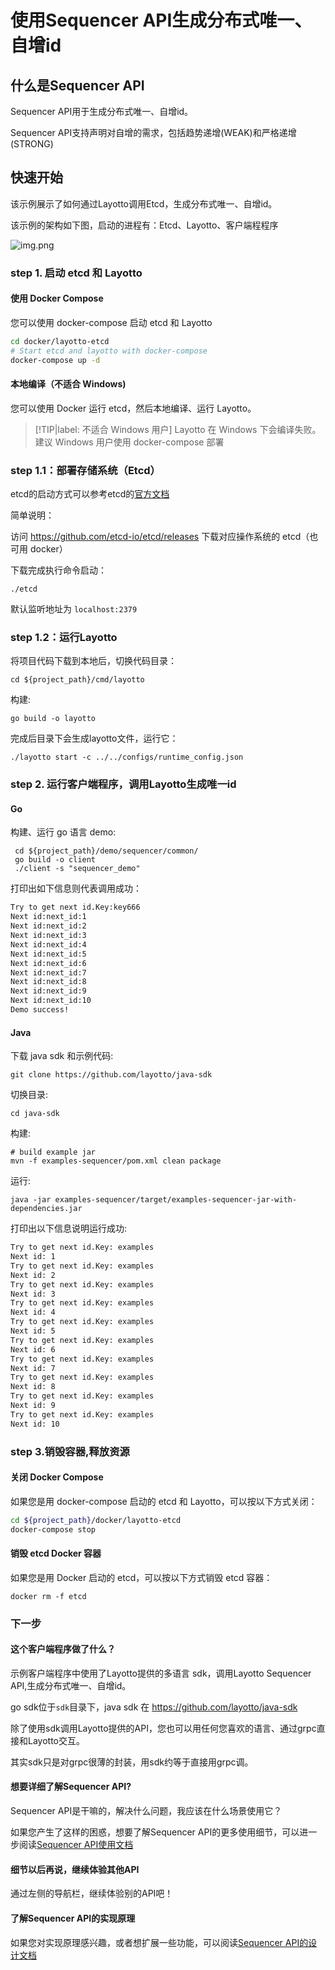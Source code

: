 # 使用Sequencer API生成分布式唯一、自增id
## 什么是Sequencer API
Sequencer API用于生成分布式唯一、自增id。

Sequencer API支持声明对自增的需求，包括趋势递增(WEAK)和严格递增(STRONG)

## 快速开始

该示例展示了如何通过Layotto调用Etcd，生成分布式唯一、自增id。

该示例的架构如下图，启动的进程有：Etcd、Layotto、客户端程程序

![img.png](/img/sequencer/etcd/img.png)

### step 1. 启动 etcd 和 Layotto
<!-- tabs:start -->
#### **使用 Docker Compose**
您可以使用 docker-compose 启动 etcd 和 Layotto

```bash
cd docker/layotto-etcd
# Start etcd and layotto with docker-compose
docker-compose up -d
```

#### **本地编译（不适合 Windows)**
您可以使用 Docker 运行 etcd，然后本地编译、运行 Layotto。
> [!TIP|label: 不适合 Windows 用户]
> Layotto 在 Windows 下会编译失败。建议 Windows 用户使用 docker-compose 部署
### step 1.1：部署存储系统（Etcd）

etcd的启动方式可以参考etcd的[官方文档](https://etcd.io/docs/v3.5/quickstart/)

简单说明：

访问 https://github.com/etcd-io/etcd/releases 下载对应操作系统的 etcd（也可用 docker）

下载完成执行命令启动：

```shell @background
./etcd
```

默认监听地址为 `localhost:2379`

### step 1.2：运行Layotto

将项目代码下载到本地后，切换代码目录：

```shell
cd ${project_path}/cmd/layotto
```

构建:

```shell @if.not.exist layotto
go build -o layotto
```

完成后目录下会生成layotto文件，运行它：

```shell @background
./layotto start -c ../../configs/runtime_config.json
```

<!-- tabs:end -->

### step 2. 运行客户端程序，调用Layotto生成唯一id
<!-- tabs:start -->
#### **Go**

构建、运行 go 语言 demo:

```shell
 cd ${project_path}/demo/sequencer/common/
 go build -o client
 ./client -s "sequencer_demo"
```

打印出如下信息则代表调用成功：

```bash
Try to get next id.Key:key666 
Next id:next_id:1  
Next id:next_id:2  
Next id:next_id:3  
Next id:next_id:4  
Next id:next_id:5  
Next id:next_id:6  
Next id:next_id:7  
Next id:next_id:8  
Next id:next_id:9  
Next id:next_id:10  
Demo success!
```

#### **Java**

下载 java sdk 和示例代码:

```shell @if.not.exist java-sdk
git clone https://github.com/layotto/java-sdk
```

切换目录:

```shell
cd java-sdk
```

构建:

```shell @if.not.exist examples-sequencer/target/examples-sequencer-jar-with-dependencies.jar
# build example jar
mvn -f examples-sequencer/pom.xml clean package
```

运行:

```shell
java -jar examples-sequencer/target/examples-sequencer-jar-with-dependencies.jar
```

打印出以下信息说明运行成功:

```bash
Try to get next id.Key: examples
Next id: 1
Try to get next id.Key: examples
Next id: 2
Try to get next id.Key: examples
Next id: 3
Try to get next id.Key: examples
Next id: 4
Try to get next id.Key: examples
Next id: 5
Try to get next id.Key: examples
Next id: 6
Try to get next id.Key: examples
Next id: 7
Try to get next id.Key: examples
Next id: 8
Try to get next id.Key: examples
Next id: 9
Try to get next id.Key: examples
Next id: 10
```

<!-- tabs:end -->

### step 3.销毁容器,释放资源
<!-- tabs:start -->
#### **关闭 Docker Compose**
如果您是用 docker-compose 启动的 etcd 和 Layotto，可以按以下方式关闭：

```bash
cd ${project_path}/docker/layotto-etcd
docker-compose stop
```

#### **销毁 etcd Docker 容器**
如果您是用 Docker 启动的 etcd，可以按以下方式销毁 etcd 容器：

```shell
docker rm -f etcd
```

<!-- tabs:end -->

### 下一步
#### 这个客户端程序做了什么？
示例客户端程序中使用了Layotto提供的多语言 sdk，调用Layotto Sequencer API,生成分布式唯一、自增id。

go sdk位于`sdk`目录下，java sdk 在 https://github.com/layotto/java-sdk

除了使用sdk调用Layotto提供的API，您也可以用任何您喜欢的语言、通过grpc直接和Layotto交互。

其实sdk只是对grpc很薄的封装，用sdk约等于直接用grpc调。


#### 想要详细了解Sequencer API?
Sequencer API是干嘛的，解决什么问题，我应该在什么场景使用它？

如果您产生了这样的困惑，想要了解Sequencer API的更多使用细节，可以进一步阅读[Sequencer API使用文档](zh/api_reference/sequencer/reference)

#### 细节以后再说，继续体验其他API
通过左侧的导航栏，继续体验别的API吧！


#### 了解Sequencer API的实现原理

如果您对实现原理感兴趣，或者想扩展一些功能，可以阅读[Sequencer API的设计文档](zh/design/sequencer/design.md)